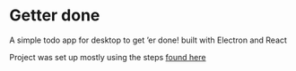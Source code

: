 # Getter done

A simple todo app for desktop to get ’er done! built with Electron and React

Project was set up mostly using the steps [found here](https://dev.to/franamorim/tutorial-reminder-widget-with-electron-react-1hj9)

